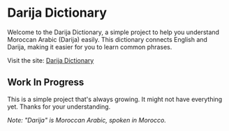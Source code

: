 # Darija Dictionary

Welcome to the Darija Dictionary, a simple project to help you understand Moroccan Arabic (Darija) easily. This dictionary connects English and Darija, making it easier for you to learn common phrases.

Visit the site: [Darija Dictionary](https://darija-dictionary.vercel.app/)

## Work In Progress

This is a simple project that's always growing. It might not have everything yet. Thanks for your understanding.

*Note: "Darija" is Moroccan Arabic, spoken in Morocco.*
